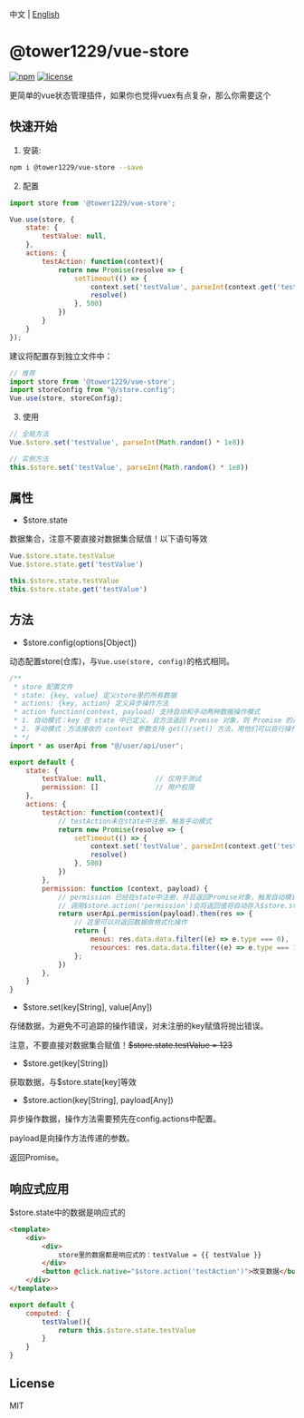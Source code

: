 中文 | [English](README.md)

# @tower1229/vue-store

[![npm](https://img.shields.io/npm/v/@tower1229/vue-store.svg)](https://www.npmjs.com/package/@tower1229/vue-store) [![license](https://img.shields.io/github/license/tower1229/vue-store.svg)]()

更简单的vue状态管理插件，如果你也觉得vuex有点复杂，那么你需要这个

## 快速开始

1. 安装:

``` bash
npm i @tower1229/vue-store --save
```

2. 配置

``` js
import store from '@tower1229/vue-store';

Vue.use(store, {
    state: {
        testValue: null,
    },
    actions: {
        testAction: function(context){
            return new Promise(resolve => {
                setTimeout(() => {
                    context.set('testValue', parseInt(context.get('testValue')+1))
                    resolve()
                }, 500)
            })
        }
    }
});
```

建议将配置存到独立文件中：

``` js
// 推荐
import store from '@tower1229/vue-store';
import storeConfig from "@/store.config";
Vue.use(store, storeConfig);

```

3. 使用

``` js
// 全局方法
Vue.$store.set('testValue', parseInt(Math.random() * 1e8))

// 实例方法
this.$store.set('testValue', parseInt(Math.random() * 1e8))

```

## 属性

- $store.state

数据集合，注意不要直接对数据集合赋值！以下语句等效

``` js
Vue.$store.state.testValue
Vue.$store.state.get('testValue')

this.$store.state.testValue
this.$store.state.get('testValue')

```

## 方法

- $store.config(options[Object])

动态配置store(仓库)，与`Vue.use(store, config)`的格式相同。

``` js
/**
 * store 配置文件
 * state: {key, value} 定义store里的所有数据
 * actions: {key, action} 定义异步操作方法
 * action function(context, payload) 支持自动和手动两种数据操作模式
 * 1. 自动模式：key 在 state 中已定义，且方法返回 Promise 对象，则 Promise 的返回值将自动存入 state[key]
 * 2. 手动模式：方法接收的 context 参数支持 get()/set() 方法，用他们可以自行操作 state 数据 
 * */
import * as userApi from "@/user/api/user";

export default {
    state: {
        testValue: null,            // 仅用于测试
        permission: []              // 用户权限
    },
    actions: {
        testAction: function(context){
            // testAction未在state中注册，触发手动模式
            return new Promise(resolve => {
                setTimeout(() => {
                    context.set('testValue', parseInt(context.get('testValue')+1))
                    resolve()
                }, 500)
            })
        },
        permission: function (context, payload) {
            // permission 已经在state中注册，并且返回Promise对象，触发自动模式
            // 调用$store.action('permission')会将返回值将自动存入$store.state.permission
            return userApi.permission(payload).then(res => {
                // 这里可以对返回数据做格式化操作
                return {
                    menus: res.data.data.filter((e) => e.type === 0),
                    resources: res.data.data.filter((e) => e.type === 1),
                };
            })
        },
    }
}
```

- $store.set(key[String], value[Any])

存储数据，为避免不可追踪的操作错误，对未注册的key赋值将抛出错误。

注意，不要直接对数据集合赋值！<s>$store.state.testValue = 123</s>

- $store.get(key[String])

获取数据，与$store.state[key]等效

- $store.action(key[String], payload[Any])

异步操作数据，操作方法需要预先在config.actions中配置。

payload是向操作方法传递的参数。

返回Promise。

## 响应式应用

$store.state中的数据是响应式的

``` html
<template>
    <div>
        <div>
            store里的数据都是响应式的：testValue = {{ testValue }}
        </div>
        <button @click.native="$store.action('testAction')">改变数据</button>
    </div>
</template>>
```

``` js
export default {
    computed: {
        testValue(){
            return this.$store.state.testValue
        }
    }
}

```

## License

MIT
